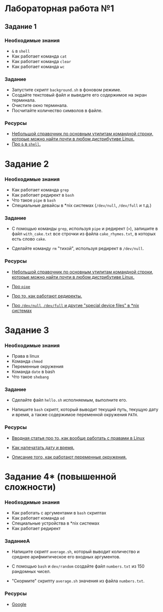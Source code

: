 # Лабораторная работа №1

## Задание 1

### Необходимые знания

* `&` в `shell`
* Как работает команда `cat`
* Как работает команда `clear`
* Как работает команда `wc`

### Задание

* Запустите скрипт `background.sh` в фоновом режиме.
* Создайте текстовый файл и выведите его содержимое на экран терминала.
* Очистите окно терминала.
* Посчитайте количество символов в файле.


### Ресурсы

* [Небольшой справочник по основным утилитам командной строки, которые можно найти почти в любом дистрибутиве Linux.](https://searchdatacenter.techtarget.com/tutorial/77-Linux-commands-and-utilities-youll-actually-use)
* [Про `&` в `shell`.](https://stackoverflow.com/questions/13338870/what-does-at-the-end-of-a-linux-command-mean)

# Задание 2

### Необходимые знания

* Как работает команда `grep`
* Как работает редирект в `bash`
* Что такое `pipe` в `bash`
* Специальные девайсы в *nix системах (`/dev/null`, `/dev/full` и т.д.)

### Задание

* С помощью команды `grep`, используя `pipe` и редирект (`>`), запишите в файл `with_cake.txt` все строчки из файла `cake_rhymes.txt`, в которых есть слово `cake`.

* Сделайте команду `rm` "тихой", используя редирект в `/dev/null`.

### Ресурсы

* [Небольшой справочник по основным утилитам командной строки, которые можно найти почти в любом дистрибутиве Linux.](https://searchdatacenter.techtarget.com/tutorial/77-Linux-commands-and-utilities-youll-actually-use)

* [Про `pipe`](https://www.geeksforgeeks.org/piping-in-unix-or-linux/)

* [Про то, как работают редиректы.](http://wiki.bash-hackers.org/howto/redirection_tutorial)

* [Про `/dev/null`, `/dev/full` и другие "special device files" в *nix системах](https://en.wikipedia.org/wiki/Device_file#Pseudo-devices)

# Задание 3

### Необходимые знания

* Права в linux
* Команда `chmod`
* Переменные окружения
* Команда `date` в bash
* Что такое `shebang`

### Задание

* Сделайте файл `hello.sh` исполняемым, выполните его.

* Напишите `bash` скрипт, который выводит текущий путь, текущую дату и время, а также содержимое переменной окружения `PATH`.

### Ресурсы

* [Вводная статья про то, как вообще работать с правами в Linux](https://www.linux.com/learn/understanding-linux-file-permissions)

* [Как напечатать дату и время.](https://unix.stackexchange.com/questions/85982/date-time-in-linux-bash)

* [Описание того, как работают переменные окружения.](https://www.digitalocean.com/community/tutorials/how-to-read-and-set-environmental-and-shell-variables-on-a-linux-vps)

# Задание 4\* (повышенной сложности)

### Необходимые знания

* Как работать с аргументами в `bash` скриптах
* Как работает команда `od`
* Специальные устройства в *nix системах
* Как работает редирект

### ЗаданиеA

* Напишите скрипт `average.sh`, который выводит количество и среднее арифмитическое его входных аргументов.

* С помощью `bash` и `dev/random` создайте файл `numbers.txt` из 150 рандомных чисел.

* "Скормите" скрипту `average.sh` значения из файла `numbers.txt`.

### Ресурсы

* [Google](https://www.google.com)
